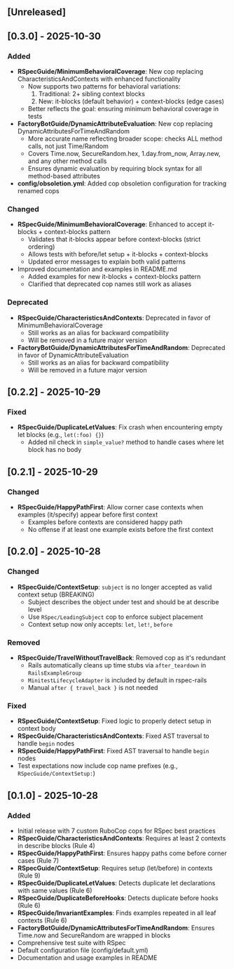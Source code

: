 ## [Unreleased]

## [0.3.0] - 2025-10-30

### Added
- **RSpecGuide/MinimumBehavioralCoverage**: New cop replacing CharacteristicsAndContexts with enhanced functionality
  - Now supports two patterns for behavioral variations:
    1. Traditional: 2+ sibling context blocks
    2. New: it-blocks (default behavior) + context-blocks (edge cases)
  - Better reflects the goal: ensuring minimum behavioral coverage in tests
- **FactoryBotGuide/DynamicAttributeEvaluation**: New cop replacing DynamicAttributesForTimeAndRandom
  - More accurate name reflecting broader scope: checks ALL method calls, not just Time/Random
  - Covers Time.now, SecureRandom.hex, 1.day.from_now, Array.new, and any other method calls
  - Ensures dynamic evaluation by requiring block syntax for all method-based attributes
- **config/obsoletion.yml**: Added cop obsoletion configuration for tracking renamed cops

### Changed
- **RSpecGuide/MinimumBehavioralCoverage**: Enhanced to accept it-blocks + context-blocks pattern
  - Validates that it-blocks appear before context-blocks (strict ordering)
  - Allows tests with before/let setup + it-blocks + context-blocks
  - Updated error messages to explain both valid patterns
- Improved documentation and examples in README.md
  - Added examples for new it-blocks + context-blocks pattern
  - Clarified that deprecated cop names still work as aliases

### Deprecated
- **RSpecGuide/CharacteristicsAndContexts**: Deprecated in favor of MinimumBehavioralCoverage
  - Still works as an alias for backward compatibility
  - Will be removed in a future major version
- **FactoryBotGuide/DynamicAttributesForTimeAndRandom**: Deprecated in favor of DynamicAttributeEvaluation
  - Still works as an alias for backward compatibility
  - Will be removed in a future major version

## [0.2.2] - 2025-10-29

### Fixed
- **RSpecGuide/DuplicateLetValues**: Fix crash when encountering empty let blocks (e.g., `let(:foo) {}`)
  - Added nil check in `simple_value?` method to handle cases where let block has no body

## [0.2.1] - 2025-10-29

### Changed
- **RSpecGuide/HappyPathFirst**: Allow corner case contexts when examples (it/specify) appear before first context
  - Examples before contexts are considered happy path
  - No offense if at least one example exists before the first context

## [0.2.0] - 2025-10-28

### Changed
- **RSpecGuide/ContextSetup**: `subject` is no longer accepted as valid context setup (BREAKING)
  - Subject describes the object under test and should be at describe level
  - Use `RSpec/LeadingSubject` cop to enforce subject placement
  - Context setup now only accepts: `let`, `let!`, `before`

### Removed
- **RSpecGuide/TravelWithoutTravelBack**: Removed cop as it's redundant
  - Rails automatically cleans up time stubs via `after_teardown` in `RailsExampleGroup`
  - `MinitestLifecycleAdapter` is included by default in rspec-rails
  - Manual `after { travel_back }` is not needed

### Fixed
- **RSpecGuide/ContextSetup**: Fixed logic to properly detect setup in context body
- **RSpecGuide/CharacteristicsAndContexts**: Fixed AST traversal to handle `begin` nodes
- **RSpecGuide/HappyPathFirst**: Fixed AST traversal to handle `begin` nodes
- Test expectations now include cop name prefixes (e.g., `RSpecGuide/ContextSetup:`)

## [0.1.0] - 2025-10-28

### Added

- Initial release with 7 custom RuboCop cops for RSpec best practices
- **RSpecGuide/CharacteristicsAndContexts**: Requires at least 2 contexts in describe blocks (Rule 4)
- **RSpecGuide/HappyPathFirst**: Ensures happy paths come before corner cases (Rule 7)
- **RSpecGuide/ContextSetup**: Requires setup (let/before) in contexts (Rule 9)
- **RSpecGuide/DuplicateLetValues**: Detects duplicate let declarations with same values (Rule 6)
- **RSpecGuide/DuplicateBeforeHooks**: Detects duplicate before hooks (Rule 6)
- **RSpecGuide/InvariantExamples**: Finds examples repeated in all leaf contexts (Rule 6)
- **FactoryBotGuide/DynamicAttributesForTimeAndRandom**: Ensures Time.now and SecureRandom are wrapped in blocks
- Comprehensive test suite with RSpec
- Default configuration file (config/default.yml)
- Documentation and usage examples in README
